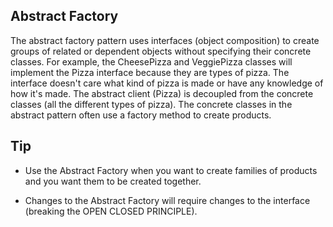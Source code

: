 ## Abstract Factory

The abstract factory pattern uses interfaces (object composition) to create groups of related or dependent objects without specifying their concrete classes.  For example, the CheesePizza and VeggiePizza classes will implement the Pizza interface because they are types of pizza.  The interface doesn't care what kind of pizza is made or have any knowledge of how it's made.  The abstract client (Pizza) is decoupled from the concrete classes (all the different types of pizza).  The concrete classes in the abstract pattern often use a factory method to create products.

## Tip

- Use the Abstract Factory when you want to create families of products and you want them to be created together.

- Changes to the Abstract Factory will require changes to the interface (breaking the OPEN CLOSED PRINCIPLE).


  


